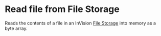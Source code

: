 # Read file from File Storage

Reads the contents of a file in an InVision [File Storage](/articles/invision/docs/filestorage.md) into memory as a byte array.
